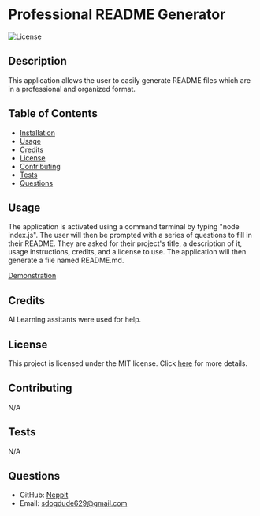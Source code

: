 
 
# Professional README Generator

![License](https://img.shields.io/badge/License-MIT-brightgreen)

## Description
This application allows the user to easily generate README files which are in a professional and organized format.

## Table of Contents
- [Installation](#installation)
- [Usage](#usage)
- [Credits](#credits)
- [License](#license)
- [Contributing](#contributing)
- [Tests](#tests)
- [Questions](#questions)

## Usage
The application is activated using a command terminal by typing "node index.js". The user will then be prompted with a series of questions to fill in their README. They are asked for their project's title, a description of it, usage instructions, credits, and a license to use. The application will then generate a file named README.md.

[Demonstration](https://app.screencastify.com/v3/watch/F7A5xy76NTZYM7kJC4KN)

## Credits
AI Learning assitants were used for help.

## License

This project is licensed under the MIT license. Click [here]([License](https://opensource.org/licenses/MIT)) for more details.

## Contributing
N/A

## Tests
N/A

## Questions
- GitHub: [Neppit](https://github.com/Neppit)
- Email: sdogdude629@gmail.com

